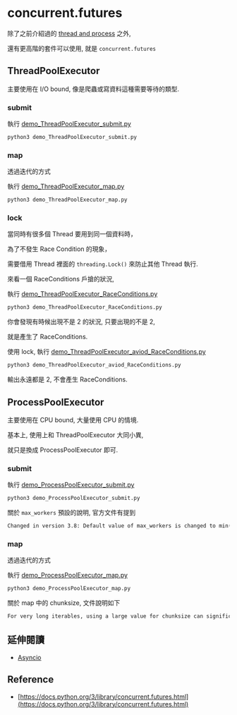 # concurrent.futures

除了之前介紹過的 [thread and process](https://github.com/twtrubiks/python-notes/tree/master/thread_process_tutorial) 之外,

還有更高階的套件可以使用, 就是 `concurrent.futures`

## ThreadPoolExecutor

主要使用在 I/O bound, 像是爬蟲或寫資料這種需要等待的類型.

### submit

執行 [demo_ThreadPoolExecutor_submit.py](demo_ThreadPoolExecutor_submit.py)

```cmd
python3 demo_ThreadPoolExecutor_submit.py
```

### map

透過迭代的方式

執行 [demo_ThreadPoolExecutor_map.py](demo_ThreadPoolExecutor_map.py)

```cmd
python3 demo_ThreadPoolExecutor_map.py
```

### lock

當同時有很多個 Thread 要用到同一個資料時，

為了不發生 Race Condition 的現象，

需要借用 Thread 裡面的 `threading.Lock()` 來防止其他 Thread 執行.

來看一個 RaceConditions 戶搶的狀況,

執行 [demo_ThreadPoolExecutor_RaceConditions.py](demo_ThreadPoolExecutor_RaceConditions.py)

```cmd
python3 demo_ThreadPoolExecutor_RaceConditions.py
```

你會發現有時候出現不是 2 的狀況, 只要出現的不是 2,

就是產生了 RaceConditions.

使用 lock, 執行 [demo_ThreadPoolExecutor_aviod_RaceConditions.py](demo_ThreadPoolExecutor_aviod_RaceConditions.py)

```cmd
python3 demo_ThreadPoolExecutor_aviod_RaceConditions.py
```

輸出永遠都是 2, 不會產生 RaceConditions.

## ProcessPoolExecutor

主要使用在 CPU bound, 大量使用 CPU 的情境.

基本上, 使用上和 ThreadPoolExecutor 大同小異,

就只是換成 ProcessPoolExecutor 即可.

### submit

執行 [demo_ProcessPoolExecutor_submit.py](demo_ProcessPoolExecutor_submit.py)

```cmd
python3 demo_ProcessPoolExecutor_submit.py
```

關於 `max_workers` 預設的說明, 官方文件有提到

```txt
Changed in version 3.8: Default value of max_workers is changed to min(32, os.cpu_count() + 4). This default value preserves at least 5 workers for I/O bound tasks. It utilizes at most 32 CPU cores for CPU bound tasks which release the GIL. And it avoids using very large resources implicitly on many-core machines.
```

### map

透過迭代的方式

執行 [demo_ProcessPoolExecutor_map.py](demo_ProcessPoolExecutor_map.py)

```cmd
python3 demo_ProcessPoolExecutor_map.py
```

關於 map 中的 chunksize, 文件說明如下

```txt
For very long iterables, using a large value for chunksize can significantly improve performance compared to the default size of 1. With ThreadPoolExecutor, chunksize has no effect.
```

## 延伸閱讀

* [Asyncio](https://github.com/twtrubiks/python-notes/tree/master/asyico_tutorial)

## Reference

* [https://docs.python.org/3/library/concurrent.futures.html](https://docs.python.org/3/library/concurrent.futures.html)